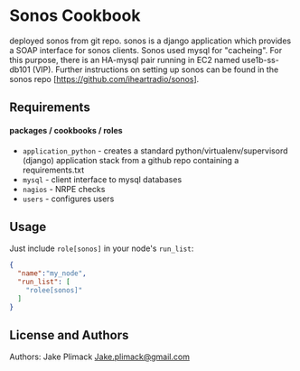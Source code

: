 Sonos Cookbook
==============
deployed sonos from git repo.  sonos is a django application which provides a SOAP interface for sonos clients.  Sonos used mysql for "cacheing".  For this purpose, there is an HA-mysql pair running in EC2 named use1b-ss-db101 (VIP).  Further instructions on setting up sonos can be found in the sonos repo [https://github.com/iheartradio/sonos].

Requirements
------------
#### packages / cookbooks / roles
- `application_python` - creates a standard python/virtualenv/supervisord (django) application stack from a github repo containing a requirements.txt
- `mysql` - client interface to mysql databases
- `nagios` - NRPE checks
- `users` - configures users

Usage
-----
Just include `role[sonos]` in your node's `run_list`:

```json
{
  "name":"my_node",
  "run_list": [
    "rolee[sonos]"
  ]
}
```

License and Authors
-------------------
Authors: Jake Plimack <Jake.plimack@gmail.com>
